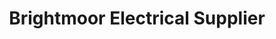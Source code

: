 ---
title: "Brightmoor Electrical Supplier"
url: /detroit/brightmoor-electrical-supplier/
shop: Elektrisch
---